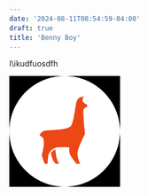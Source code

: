 ```yaml
---
date: '2024-08-11T08:54:59-04:00'
draft: true
title: 'Benny Boy'
---
```




l\ikudfuosdfh


![image](./images/tina.png)



